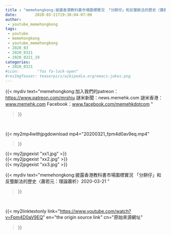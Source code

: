 ```yaml
---
title : "memehongkong:披露香港教科書市場圍標實況 「分餅仔」和反壟斷法的歷史〈蕭若元：理論蕭析〉2020-03-21 "
date:        2020-03-21T19:38:04-07:00
author:
 - youtube_memehongkong
tags:
 - youtube
 - memehongkong
 - youtube_memehongkong
 - 2020_03
 - 2020_0321
 - 2020_0321_19
categories:
 - 2020_0321
#icon:        "fas fa-lock-open"
#resImgTeaser: teaserpics/wikipedia.org/emacs-jokes.png
---
```


{{< mydiv text="memehongkong:加入我們的patreon：https://www.patreon.com/mrshiu 謎米新聞：news.memehk.com 謎米香港： www.memehk.com Facebook：www.facebook.com/memehkdotcom "
>}}
<br>


{{< my2mp4withjpgdownload mp4="20200321_fpm4d0av9eq.mp4"
>}}

{{< my2jpgexist "xx1.jpg" >}}<br>
{{< my2jpgexist "xx2.jpg" >}}<br>
{{< my2jpgexist "xx3.jpg" >}}<br>



{{< mydiv text="memehongkong:披露香港教科書市場圍標實況 「分餅仔」和反壟斷法的歷史〈蕭若元：理論蕭析〉2020-03-21 "
>}}
<br>

{{< my2linktextonly link="https://www.youtube.com/watch?v=Fpm4D0aV9EQ"
en="the origin source link" cn="原始來源網址"
>}}


<br>

